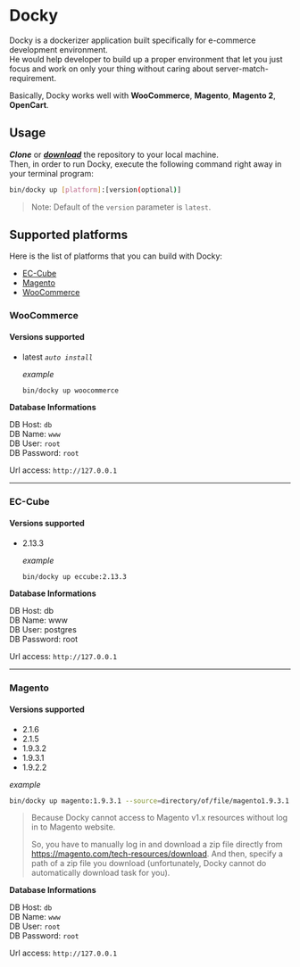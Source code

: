 # Docky

Docky is a dockerizer application built specifically for e-commerce development environment.  
He would help developer to build up a proper environment that let you just focus and work on only your thing without caring about server-match-requirement.

Basically, Docky works well with **WooCommerce**, **Magento**, **Magento 2**, **OpenCart**.

## Usage

_**Clone**_ or [_**download**_](https://github.com/guzzilar/docky/archive/master.zip) the repository to your local machine.  
Then, in order to run Docky, execute the following command right away in your terminal program:

```bash
bin/docky up [platform]:[version(optional)]
```

> Note: Default of the `version` parameter is `latest`.

## Supported platforms

Here is the list of platforms that you can build with Docky:
- [EC-Cube](https://github.com/guzzilar/docky#ec-cube)
- [Magento](https://github.com/guzzilar/docky#magento)
- [WooCommerce](https://github.com/guzzilar/docky#woocommerce)

### WooCommerce

#### Versions supported

- latest _`auto install`_

    _example_

    ```bash
    bin/docky up woocommerce
    ```

**Database Informations**

DB Host: `db`  
DB Name: `www`  
DB User: `root`  
DB Password: `root`

Url access: `http://127.0.0.1`

---

### EC-Cube

#### Versions supported

- 2.13.3

    _example_

    ```bash
    bin/docky up eccube:2.13.3
    ```

**Database Informations**

DB Host: db  
DB Name: www  
DB User: postgres  
DB Password: root

Url access: `http://127.0.0.1`

---

### Magento

#### Versions supported

- 2.1.6
- 2.1.5
- 1.9.3.2
- 1.9.3.1
- 1.9.2.2

_example_

```bash
bin/docky up magento:1.9.3.1 --source=directory/of/file/magento1.9.3.1.zip
```

> Because Docky cannot access to Magento v1.x resources without log in to Magento website.  
> 
> So, you have to manually log in and download a zip file directly from https://magento.com/tech-resources/download. And then, specify a path of a zip file you download (unfortunately, Docky cannot do automatically download task for you).

**Database Informations**

DB Host: `db`  
DB Name: `www`  
DB User: `root`  
DB Password: `root`

Url access: `http://127.0.0.1`
